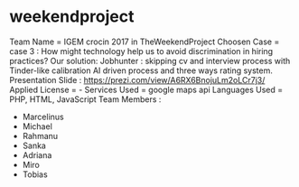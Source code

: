 # weekendproject

Team Name = IGEM crocin 2017 in TheWeekendProject
Choosen Case = case 3 : How might technology help us to avoid discrimination in hiring practices?
Our solution: Jobhunter : skipping cv and interview process with Tinder-like calibration AI driven process and three ways rating system.
Presentation Slide : https://prezi.com/view/A6RX6BnojuLm2oLCr7j3/
Applied License = -
Services Used = google maps api
Languages Used = PHP, HTML, JavaScript
Team Members :
- Marcelinus
- Michael
- Rahmanu
- Sanka
- Adriana
- Miro
- Tobias
